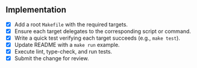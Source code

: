 ## Implementation

- [x] Add a root `Makefile` with the required targets.
- [x] Ensure each target delegates to the corresponding script or command.
- [x] Write a quick test verifying each target succeeds (e.g., `make test`).
- [x] Update README with a `make run` example.
- [x] Execute lint, type-check, and run tests.
- [x] Submit the change for review.
